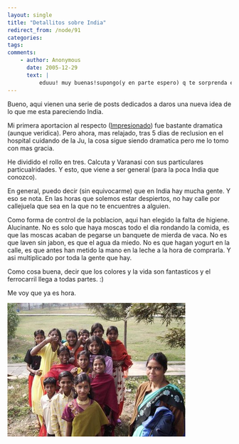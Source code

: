 ```yaml
---
layout: single
title: "Detallitos sobre India"
redirect_from: /node/91
categories:
tags: 
comments: 
    - author: Anonymous
      date: 2005-12-29
      text: |
          eduuu! muy buenas!supongo(y en parte espero) q te sorprenda este pequeño comentario...soy andrew(de tu grupo scout, recuerdas?) la verdad es q ya tenia ganas de q m dieran esta direccion para ver y leer tus andanzas x Asia. Te admiro, valoro y aprecio.Ya veo q lo estas saboreando todo al minimo detalle asi q no te voy a decir q disfrutes, ni aproveches, eso lo doy x descontado!solo decir q m han emocionado muchas cosas q he leido x aqui.cuidate, muchos besos  
---
```

Bueno, aqui vienen una serie de posts dedicados a daros una nueva idea de lo que me esta pareciendo India.  

Mi primera aportacion al respecto ([Impresionado](http://ciberligre.blogspot.com/2005/12/impresionado.html)) fue bastante dramatica (aunque veridica). Pero ahora, mas relajado, tras 5 dias de reclusion en el hospital cuidando de la Ju, la cosa sigue siendo dramatica pero me lo tomo con mas gracia.  

He dividido el rollo en tres. Calcuta y Varanasi con sus particulares particualridades. Y esto, que viene a ser general (para la poca India que conozco).  

En general, puedo decir (sin equivocarme) que en India hay mucha gente. Y eso se nota. En las horas que solemos estar despiertos, no hay calle por callejuela que sea en la que no te encuentres a alguien.  

Como forma de control de la poblacion, aqui han elegido la falta de higiene. Alucinante. No es solo que haya moscas todo el dia rondando la comida, es que las moscas acaban de pegarse un banquete de mierda de vaca. No es que laven sin jabon, es que el agua da miedo. No es que hagan yogurt en la calle, es que antes han metido la mano en la leche a la hora de comprarla. Y asi multiplicado por toda la gente que hay.  

Como cosa buena, decir que los colores y la vida son fantasticos y el ferrocarril llega a todas partes. :)  

Me voy que ya es hora.  

![](/images/posts/2005-12-29-detallitos-sobre-india/8.jpg)
